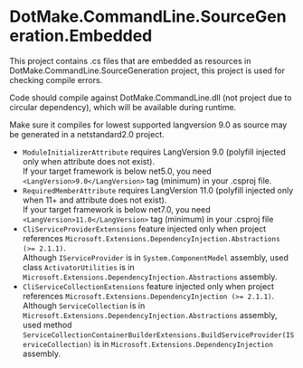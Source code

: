 # DotMake.CommandLine.SourceGeneration.Embedded

This project contains .cs files that are embedded as resources in DotMake.CommandLine.SourceGeneration project, 
this project is used for checking compile errors.

Code should compile against DotMake.CommandLine.dll (not project due to circular dependency),
which will be available during runtime.

Make sure it compiles for lowest supported langversion 9.0 as source may be generated in a netstandard2.0 project.
- `ModuleInitializerAttribute` requires LangVersion 9.0 (polyfill injected only when attribute does not exist).  
  If your target framework is below net5.0, you need `<LangVersion>9.0</LangVersion>` tag (minimum) in your .csproj file.
- `RequiredMemberAttribute` requires LangVersion 11.0 (polyfill injected only when 11+ and attribute does not exist).  
  If your target framework is below net7.0, you need `<LangVersion>11.0</LangVersion>` tag (minimum) in your .csproj file
- `CliServiceProviderExtensions` feature injected only when project references `Microsoft.Extensions.DependencyInjection.Abstractions (>= 2.1.1)`.  
  Although `IServiceProvider` is in `System.ComponentModel` assembly, 
  used class `ActivatorUtilities` is in `Microsoft.Extensions.DependencyInjection.Abstractions` assembly.
- `CliServiceCollectionExtensions` feature injected only when project references `Microsoft.Extensions.DependencyInjection (>= 2.1.1)`.  
  Although `ServiceCollection` is in `Microsoft.Extensions.DependencyInjection.Abstractions` assembly, 
  used method `ServiceCollectionContainerBuilderExtensions.BuildServiceProvider(IServiceCollection)` is in `Microsoft.Extensions.DependencyInjection` assembly.
